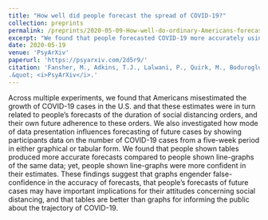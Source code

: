 ```yaml
---
title: "How well did people forecast the spread of COVID-19?"
collection: preprints
permalink: /preprints/2020-05-09-How-well-do-ordinary-Americans-forecast-the-growth-of-COVID-19.md
excerpt: "We found that people forecasted COVID-19 more accurately using tables than graphs of historical data. <br/><img src='/images/forecasting.png'>"
date: 2020-05-19
venue: 'PsyArXiv'
paperurl: 'https://psyarxiv.com/2d5r9/'
citation: 'Fansher, M., Adkins, T.J., Lalwani, P., Quirk, M., Boduroglu, A., Lewis, R. L., Shah, P., Jonides, J.(2020). &quot;How well do ordinary Americans forecast the growth of COVID-19?
.&quot; <i>PsyArXiv</i>.'
---
```


Across multiple experiments, we found that Americans misestimated the growth of COVID-19 cases in the U.S. and that these estimates were in turn related to people’s forecasts of the duration of social distancing orders, and their own future adherence to these orders. We also investigated how mode of data presentation influences forecasting of future cases by showing participants data on the number of COVID-19 cases from a five-week period in either graphical or tabular form. We found that people shown tables produced more accurate forecasts compared to people shown line-graphs of the same data; yet, people shown line-graphs were more confident in their estimates. These findings suggest that graphs engender false-confidence in the accuracy of forecasts, that people’s forecasts of future cases may have important implications for their attitudes concerning social distancing, and that tables are better than graphs for informing the public about the trajectory of COVID-19.
